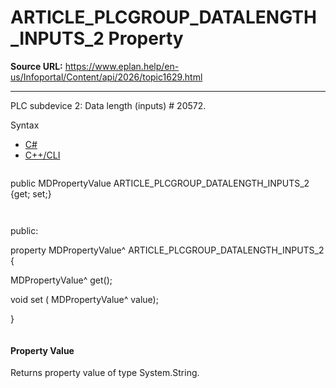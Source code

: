 # ARTICLE_PLCGROUP_DATALENGTH_INPUTS_2 Property

**Source URL:** https://www.eplan.help/en-us/Infoportal/Content/api/2026/topic1629.html

---

PLC subdevice 2: Data length (inputs) # 20572.

Syntax

- [C#](#i-syntax-CS)
- [C++/CLI](#i-syntax-CPP2005)

```
```
public MDPropertyValue ARTICLE_PLCGROUP_DATALENGTH_INPUTS_2 {get; set;}
```
```

```
```
public:

property MDPropertyValue^ ARTICLE_PLCGROUP_DATALENGTH_INPUTS_2 {

   MDPropertyValue^ get();

   void set (    MDPropertyValue^ value);

}
```
```

#### Property Value

Returns property value of type System.String.
